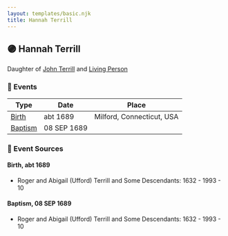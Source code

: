 ```yaml
---
layout: templates/basic.njk
title: Hannah Terrill
---
```

## 🟣 Hannah Terrill

Daughter of [John Terrill](/people/6/65221157) and [Living Person](/people/4/48582652)

### 📆 Events

Type | Date | Place
------ | ------ | ------
[Birth](#event-c006286f-b7d1-4bdb-be8f-fa7e5fddae95) | abt 1689 | Milford, Connecticut, USA
[Baptism](#event-09289447-667c-4faa-8d60-47a8257216d6) | 08 SEP 1689 |

### 📰 Event Sources

#### <a id="event-c006286f-b7d1-4bdb-be8f-fa7e5fddae95"></a> Birth, abt 1689
* Roger and Abigail (Ufford) Terrill and Some Descendants: 1632 - 1993  - 10

#### <a id="event-09289447-667c-4faa-8d60-47a8257216d6"></a> Baptism, 08 SEP 1689
* Roger and Abigail (Ufford) Terrill and Some Descendants: 1632 - 1993  - 10